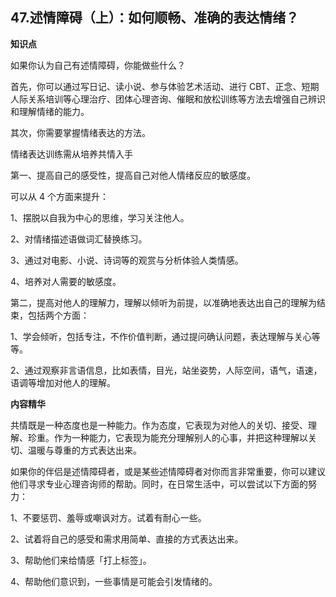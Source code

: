 ## 47.述情障碍（上）：如何顺畅、准确的表达情绪？
**知识点**


如果你认为自己有述情障碍，你能做些什么？


首先，你可以通过写日记、读小说、参与体验艺术活动、进行 CBT、正念、短期人际关系培训等心理治疗、团体心理咨询、催眠和放松训练等方法去增强自己辨识和理解情绪的能力。


其次，你需要掌握情绪表达的方法。


情绪表达训练需从培养共情入手


第一、提高自己的感受性，提高自己对他人情绪反应的敏感度。


可以从 4 个方面来提升：


1、摆脱以自我为中心的思维，学习关注他人。


2、对情绪描述语做词汇替换练习。


3、通过对电影、小说、诗词等的观赏与分析体验人类情感。


4、培养对人需要的敏感度。


第二，提高对他人的理解力，理解以倾听为前提，以准确地表达出自己的理解为结束，包括两个方面：


1、学会倾听，包括专注，不作价值判断，通过提问确认问题，表达理解与关心等等。


2、通过观察非言语信息，比如表情，目光，站坐姿势，人际空间，语气，语速，语调等增加对他人的理解。


**内容精华**


共情既是一种态度也是一种能力。作为态度，它表现为对他人的关切、接受、理解、珍重。作为一种能力，它表现为能充分理解别人的心事，并把这种理解以关切、温暖与尊重的方式表达出来。


如果你的伴侣是述情障碍者，或是某些述情障碍者对你而言非常重要，你可以建议他们寻求专业心理咨询师的帮助。同时，在日常生活中，可以尝试以下方面的努力：


1、不要惩罚、羞辱或嘲讽对方。试着有耐心一些。


2、试着将自己的感受和需求用简单、直接的方式表达出来。


3、帮助他们来给情感「打上标签」。


4、帮助他们意识到，一些事情是可能会引发情绪的。

